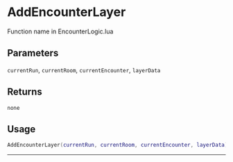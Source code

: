 # AddEncounterLayer
Function name in EncounterLogic.lua
## Parameters
`currentRun`, `currentRoom`, `currentEncounter`, `layerData`
## Returns
`none`
## Usage
```lua
AddEncounterLayer(currentRun, currentRoom, currentEncounter, layerData)
```
---
